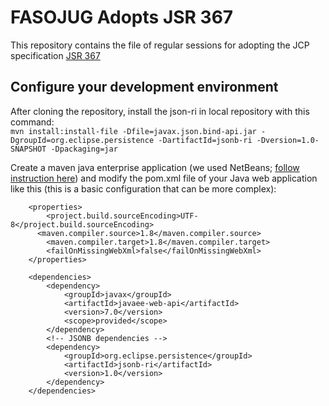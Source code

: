 #  FASOJUG Adopts JSR 367
This repository contains the file of regular sessions for adopting the  JCP  specification  [JSR 367](https://jcp.org/en/jsr/detail?id=367)
## Configure your development environment

After cloning the repository, install the json-ri in local repository with this command:  
```mvn install:install-file -Dfile=javax.json.bind-api.jar -DgroupId=org.eclipse.persistence -DartifactId=jsonb-ri -Dversion=1.0-SNAPSHOT -Dpackaging=jar ```
  
Create a maven java enterprise application (we used NetBeans; [follow instruction here](https://netbeans.org/kb/docs/javaee/maven-entapp.html)) and modify the pom.xml file of your Java web application like this (this is a basic configuration that can be more complex):   

```
    <properties>
        <project.build.sourceEncoding>UTF-8</project.build.sourceEncoding>
      <maven.compiler.source>1.8</maven.compiler.source>
        <maven.compiler.target>1.8</maven.compiler.target>
        <failOnMissingWebXml>false</failOnMissingWebXml> 
    </properties>
    
    <dependencies>       
        <dependency>
            <groupId>javax</groupId>
            <artifactId>javaee-web-api</artifactId>
            <version>7.0</version>
            <scope>provided</scope>
        </dependency> 
        <!-- JSONB dependencies -->        
        <dependency>
            <groupId>org.eclipse.persistence</groupId>
            <artifactId>jsonb-ri</artifactId>
            <version>1.0</version>
        </dependency>       
    </dependencies>
```
